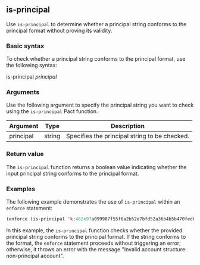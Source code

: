 ## is-principal
Use `is-principal` to determine whether a principal string conforms to the principal format without proving its validity.

### Basic syntax

To check whether a principal string conforms to the principal format, use the following syntax:

is-principal *principal*

### Arguments

Use the following argument to specify the principal string you want to check using the `is-principal` Pact function.

| Argument | Type | Description |
| --- | --- | --- |
| principal | string | Specifies the principal string to be checked. |

### Return value

The `is-principal` function returns a boolean value indicating whether the input principal string conforms to the principal format.

### Examples

The following example demonstrates the use of `is-principal` within an `enforce` statement:

```lisp
(enforce (is-principal 'k:462e97a099987f55f6a2b52e7bfd52a36b4b5b470fed0816a3d9b26f9450ba69) "Invalid account structure: non-principal account")
```

In this example, the `is-principal` function checks whether the provided principal string conforms to the principal format. If the string conforms to the format, the `enforce` statement proceeds without triggering an error; otherwise, it throws an error with the message "Invalid account structure: non-principal account".
